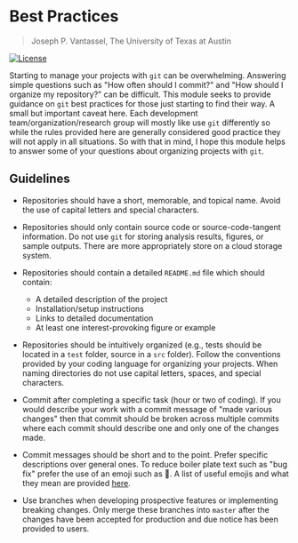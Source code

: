 # Best Practices

> Joseph P. Vantassel, The University of Texas at Austin

[![License](https://img.shields.io/badge/license-CC--By--SA--4.0-brightgreen.svg)](https://github.com/jpvantassel/git-course/blob/master/LICENSE.md)

Starting to manage your projects with `git` can be overwhelming. Answering
simple questions such as "How often should I commit?" and "How should I organize
my repository?" can be difficult. This module seeks to provide
guidance on `git` best practices for those just starting to find their way.
A small but important caveat here. Each development team/organization/research
group will mostly like use `git` differently so while the rules provided
here are generally considered good practice they will not apply in all
situations. So with that in mind, I hope this module helps to answer some of
your questions about organizing projects with `git`.

## Guidelines

- Repositories should have a short, memorable, and topical name. Avoid the use
of capital letters and special characters.

- Repositories should only contain source code or source-code-tangent
information. Do not use `git` for storing analysis results, figures, or sample
outputs. There are more appropriately store on a cloud storage system.

- Repositories should contain a detailed `README.md` file which should contain:
  - A detailed description of the project
  - Installation/setup instructions
  - Links to detailed documentation
  - At least one interest-provoking figure or example

- Repositories should be intuitively organized (e.g., tests should be located in
a `test` folder, source in a `src` folder). Follow the conventions provided by
your coding language for organizing your projects. When naming directories do
not use capital letters, spaces, and special characters.

- Commit after completing a specific task (hour or two of coding). If you
would describe your work with a commit message of "made various changes" then
that commit should be broken across multiple commits where each commit should
describe one and only one of the changes made.

- Commit messages should be short and to the point. Prefer specific descriptions
over general ones. To reduce boiler plate text such as "bug fix" prefer the use
of an emoji such as :bug:. A list of useful emojis and what they mean are
provided [here](https://jpvantassel.github.io/git-course/#/adv/emojis).

- Use branches when developing prospective features or implementing breaking
changes. Only merge these branches into `master` after the changes have been
accepted for production and due notice has been provided to users.
